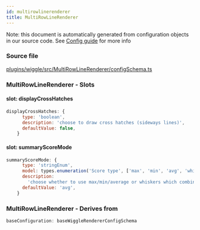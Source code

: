 ```yaml
---
id: multirowlinerenderer
title: MultiRowLineRenderer
---
```


Note: this document is automatically generated from configuration objects in our
source code. See [Config guide](/docs/config_guide) for more info

### Source file

[plugins/wiggle/src/MultiRowLineRenderer/configSchema.ts](https://github.com/GMOD/jbrowse-components/blob/main/plugins/wiggle/src/MultiRowLineRenderer/configSchema.ts)

### MultiRowLineRenderer - Slots

#### slot: displayCrossHatches

```js
displayCrossHatches: {
      type: 'boolean',
      description: 'choose to draw cross hatches (sideways lines)',
      defaultValue: false,
    }
```

#### slot: summaryScoreMode

```js
summaryScoreMode: {
      type: 'stringEnum',
      model: types.enumeration('Score type', ['max', 'min', 'avg', 'whiskers']),
      description:
        'choose whether to use max/min/average or whiskers which combines all three into the same rendering',
      defaultValue: 'avg',
    }
```

### MultiRowLineRenderer - Derives from

```js
baseConfiguration: baseWiggleRendererConfigSchema
```
